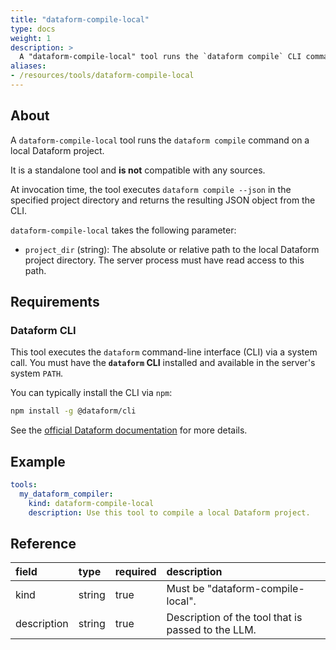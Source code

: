 ```yaml
---
title: "dataform-compile-local"
type: docs
weight: 1
description: > 
  A "dataform-compile-local" tool runs the `dataform compile` CLI command on a local project directory.
aliases:
- /resources/tools/dataform-compile-local
---
```


## About

A `dataform-compile-local` tool runs the `dataform compile` command on a local Dataform project.

It is a standalone tool and **is not** compatible with any sources.

At invocation time, the tool executes `dataform compile --json` in the specified project directory and returns the resulting JSON object from the CLI.

`dataform-compile-local` takes the following parameter: 
- `project_dir` (string): The absolute or relative path to the local Dataform project directory. The server process must have read access to this path.

## Requirements

### Dataform CLI

This tool executes the `dataform` command-line interface (CLI) via a system call. You must have the **`dataform` CLI** installed and available in the server's system `PATH`.

You can typically install the CLI via `npm`:
```bash
npm install -g @dataform/cli
```

See the [official Dataform documentation](https://www.google.com/search?q=https://cloud.google.com/dataform/docs/install-dataform-cli) for more details.

## Example

```yaml
tools:  
  my_dataform_compiler:  
    kind: dataform-compile-local  
    description: Use this tool to compile a local Dataform project.
```

## Reference
| **field** | **type** | **required** | **description** |
| :---- | :---- | :---- | :---- |
| kind | string | true | Must be "dataform-compile-local". |
| description | string | true | Description of the tool that is passed to the LLM. |
